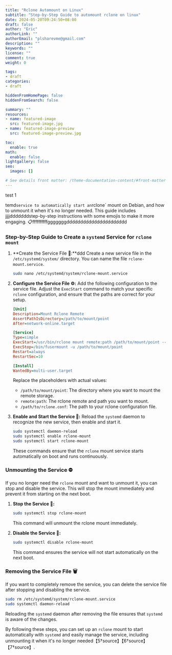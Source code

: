 ```yaml
---
title: "Rclone Automount on Linux"
subtitle: "Step-by-Step Guide to automount rclone on linux"
date: 2024-05-20T09:24:50+08:00
draft: false
author: "Eric"
authorLink: ""
authorEmail: "plsharevme@gmail.com"
description: ""
keywords: ""
license: ""
comment: true
weight: 0

tags:
- draft
categories:
- draft

hiddenFromHomePage: false
hiddenFromSearch: false

summary: ""
resources:
- name: featured-image
  src: featured-image.jpg
- name: featured-image-preview
  src: featured-image-preview.jpg

toc:
  enable: true
math:
  enable: false
lightgallery: false
seo:
  images: []

# See details front matter: /theme-documentation-content/#front-matter
---
```


<!--more-->
test 1

temd` service to automatically start an `rclone` mount on Debian, and how to unmount it when it's no longer needed. This guide includes jjjjdddddddstep-by-step instructions with some emojis to make it more engaging. 📋ffffffffffgggggggdddddddddddddddddddddd

### Step-by-Step Guide to Create a `systemd` Service for `rclone mount`

1. **Create the Service File 📄:**ddd
   Create a new service file in the `/etc/systemd/system/` directory. You can name the file `rclone-mount.service`.

   ```sh
   sudo nano /etc/systemd/system/rclone-mount.service
   ```

2. **Configure the Service File ⚙️:**
   Add the following configuration to the service file. Adjust the `ExecStart` command to match your specific `rclone` configuration, and ensure that the paths are correct for your setup.

   ```ini
   [Unit]
   Description=Mount Rclone Remote
   AssertPathIsDirectory=/path/to/mount/point
   After=network-online.target

   [Service]
   Type=simple
   ExecStart=/usr/bin/rclone mount remote:path /path/to/mount/point --config /path/to/rclone.conf --vfs-cache-mode writes
   ExecStop=/bin/fusermount -u /path/to/mount/point
   Restart=always
   RestartSec=10

   [Install]
   WantedBy=multi-user.target
   ```

   Replace the placeholders with actual values:
   - `/path/to/mount/point`: The directory where you want to mount the remote storage.
   - `remote:path`: The rclone remote and path you want to mount.
   - `/path/to/rclone.conf`: The path to your rclone configuration file.

3. **Enable and Start the Service 🚀:**
   Reload the `systemd` daemon to recognize the new service, then enable and start it.

   ```sh
   sudo systemctl daemon-reload
   sudo systemctl enable rclone-mount
   sudo systemctl start rclone-mount
   ```

   These commands ensure that the `rclone` mount service starts automatically on boot and runs continuously.

### Unmounting the Service ⛔️

If you no longer need the `rclone` mount and want to unmount it, you can stop and disable the service. This will stop the mount immediately and prevent it from starting on the next boot.

1. **Stop the Service 🛑:**

   ```sh
   sudo systemctl stop rclone-mount
   ```

   This command will unmount the rclone mount immediately.

2. **Disable the Service 🚫:**

   ```sh
   sudo systemctl disable rclone-mount
   ```

   This command ensures the service will not start automatically on the next boot.

### Removing the Service File 🗑️

If you want to completely remove the service, you can delete the service file after stopping and disabling the service.

```sh
sudo rm /etc/systemd/system/rclone-mount.service
sudo systemctl daemon-reload
```

Reloading the `systemd` daemon after removing the file ensures that `systemd` is aware of the changes.

By following these steps, you can set up an `rclone` mount to start automatically with `systemd` and easily manage the service, including unmounting it when it's no longer needed【5†source】【6†source】【7†source】.